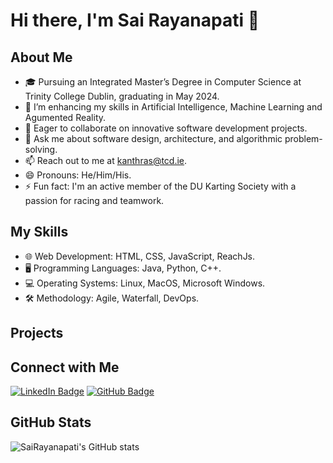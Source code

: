 # Hi there, I'm Sai Rayanapati 👋

## About Me
- 🎓 Pursuing an Integrated Master’s Degree in Computer Science at Trinity College Dublin, graduating in May 2024.
- 🌱 I’m enhancing my skills in Artificial Intelligence, Machine Learning and Agumented Reality.
- 👯 Eager to collaborate on innovative software development projects.
- 💬 Ask me about software design, architecture, and algorithmic problem-solving.
- 📫 Reach out to me at kanthras@tcd.ie.
- 😄 Pronouns: He/Him/His.
- ⚡ Fun fact: I'm an active member of the DU Karting Society with a passion for racing and teamwork.

## My Skills
- 🌐 Web Development: HTML, CSS, JavaScript, ReachJs.
- 🖥️ Programming Languages: Java, Python, C++.
- 💻 Operating Systems: Linux, MacOS, Microsoft Windows.
- 🛠️ Methodology: Agile, Waterfall, DevOps.

## Projects
<!-- You can embed your GitHub stats or display your pinned repositories here -->

## Connect with Me
[![LinkedIn Badge](https://img.shields.io/badge/-LinkedIn-0077B5?style=flat-square&logo=LinkedIn&logoColor=white&link=https://www.linkedin.com/in/sai-rayanapati/)](https://www.linkedin.com/in/sai-rayanapati/)
[![GitHub Badge](https://img.shields.io/badge/-GitHub-181717?style=flat-square&logo=GitHub&logoColor=white&link=https://github.com/Sai-Rayanapati)](https://github.com/Sai-Rayanapati)


## GitHub Stats
![SaiRayanapati's GitHub stats](https://github-readme-stats.vercel.app/api?username=SaiRayanapati&show_icons=true&theme=radical)

